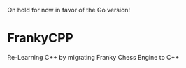 On hold for now in favor of the Go version!

# FrankyCPP
Re-Learning C++ by migrating Franky Chess Engine to C++



